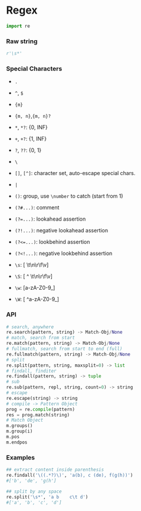 # Regex

```python
import re
```

### Raw string

```python
r'\s*'
```


### Special Characters

* `.`
* `^`, `$`
* `{m}`
* `{m, n}`,`{m, n}?`
* `*`, `*?`: {0, INF}
* `+`, `+?`: {1, INF}
* `?`, `??`: {0, 1}

* `\`
* `[]`, `[^]`: character set, auto-escape special chars.
* `|`
* `()`: group, use `\number` to catch (start from 1)
* `(?#...)`: comment
* `(?=...)`: lookahead assertion
* `(?!...)`: negative lookahead assertion

* `(?<=...)`: lookbehind assertion
* `(?<!...)`: negative lookbehind assertion

* `\s`: [ \t\n\r\f\v]
* `\S`: [ ^ \t\n\r\f\v]

* `\w`: [a-zA-Z0-9_]

* `\W`: [ ^a-zA-Z0-9_]


### API

```python
# search, anywhere
re.search(pattern, string) -> Match-Obj/None
# match, search from start
re.match(pattern, string) -> Match-Obj/None
# fullmatch, search from start to end (full)
re.fullmatch(pattern, string) -> Match-Obj/None
# split
re.split(pattern, string, maxsplit=0) -> list
# findall, finditer
re.findall(pattern, string) -> tuple
# sub
re.sub(pattern, repl, string, count=0) -> string
# escape
re.escape(string) -> string
# compile -> Pattern Object
prog = re.compile(pattern)
res = prog.match(string)
# Match Object
m.groups()
m.group(i)
m.pos
m.endpos
```


### Examples

```python
## extract content inside parenthesis
re.findall('\((.*?)\)', 'a(b), c (de), f(g(h))')
#['b', 'de', 'g(h']

## split by any space
re.split('\s*', 'a b    c\t d')
#['a', 'b', 'c', 'd']
```

